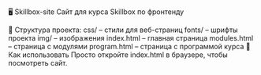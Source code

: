 🖥 Skillbox-site
Сайт для курса Skillbox по фронтенду

📂 Структура проекта:
css/ – стили для веб-страниц
fonts/ – шрифты проекта
img/ – изображения
index.html – главная страница
modules.html – страница с модулями
program.html – страница с программой курса
🚀 Как использовать
Просто откройте index.html в браузере, чтобы посмотреть сайт.

